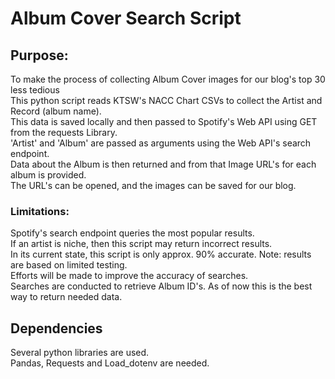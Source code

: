 # Album Cover Search Script

## Purpose:
To make the process of collecting Album Cover images for our blog's top 30 less tedious<br>
This python script reads KTSW's NACC Chart CSVs to collect the Artist and Record (album name).<br>
This data is saved locally and then passed to Spotify's Web API using GET from the requests Library.<br>
'Artist' and 'Album' are passed as arguments using the Web API's search endpoint.<br>
Data about the Album is then returned and from that Image URL's for each album is provided.<br>
The URL's can be opened, and the images can be saved for our blog.<br>

### Limitations:
Spotify's search endpoint queries the most popular results.<br>
If an artist is niche, then this script may return incorrect results.<br>
In its current state, this script is only approx. 90% accurate. Note: results are based on limited testing.<br>
Efforts will be made to improve the accuracy of searches.<br>
Searches are conducted to retrieve Album ID's. As of now this is the best way to return needed data.<br>

## Dependencies
Several python libraries are used.<br>
Pandas, Requests and Load_dotenv are needed.<br>
